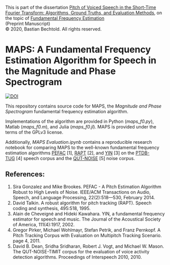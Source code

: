 This is part of the dissertation [Pitch of Voiced Speech in the Short-Time Fourier Transform: Algorithms, Ground Truths, and Evaluation Methods](https://bastibe.github.io/Dissertation-Website/), on the topic of [Fundamental Frequency Estimation](https://bastibe.github.io/Dissertation-Website/maps/index.html)  
(Preprint Manuscript)  
© 2020, Bastian Bechtold. All rights reserved.

# MAPS: A Fundamental Frequency Estimation Algorithm for Speech in the Magnitude and Phase Spectrogram

[![DOI](https://zenodo.org/badge/DOI/10.5281/zenodo.3923585.svg)](https://doi.org/10.5281/zenodo.3923585)

This repository contains source code for MAPS, the *Magnitude and Phase Spectrogram* fundamental frequency estimation algorithm.

Implementations of the algorithm are provided in Python (*maps_f0.py*), Matlab (*maps_f0.m*), and Julia (*maps_f0.jl*). MAPS is provided under the terms of the GPLv3 license.

Additionally, *MAPS Evaluation.ipynb* contains a reproducible research notebook for comparing MAPS to the well-known fundamental frequency estimation algorithms [PEFAC](http://www.ee.ic.ac.uk/hp/staff/dmb/voicebox/voicebox.html)&nbsp;[1], [RAPT](http://www.speech.kth.se/wavesurfer/links.html)&nbsp;[2], and [YIN](http://audition.ens.fr/adc/)&nbsp;[3] on the [PTDB-TUG](https://www.spsc.tugraz.at/databases-and-tools/ptdb-tug-pitch-tracking-database-from-graz-university-of-technology.html)&nbsp;[4] speech corpus and the [QUT-NOISE](https://research.qut.edu.au/saivt/databases/qut-noise-databases-and-protocols/)&nbsp;[5] noise corpus.

## References:

1. Sira Gonzalez and Mike Brookes. PEFAC - A Pitch Estimation Algorithm Robust to High Levels of Noise. IEEE/ACM Transactions on Audio, Speech, and Language Processing, 22(2):518—530, February 2014.
2. David Talkin. A robust algorithm for pitch tracking (RAPT). Speech coding and synthesis, 495:518, 1995.
3. Alain de Cheveigné and Hideki Kawahara. YIN, a fundamental frequency estimator for speech and music. The Journal of the Acoustical Society of America, 111(4):1917, 2002.
4. Gregor Pirker, Michael Wohlmayr, Stefan Petrik, and Franz Pernkopf. A Pitch Tracking Corpus with Evaluation on Multipitch Tracking Scenario. page 4, 2011.
5. David B. Dean, Sridha Sridharan, Robert J. Vogt, and Michael W. Mason. The QUT-NOISE-TIMIT corpus for the evaluation of voice activity detection algorithms. Proceedings of Interspeech 2010, 2010.
